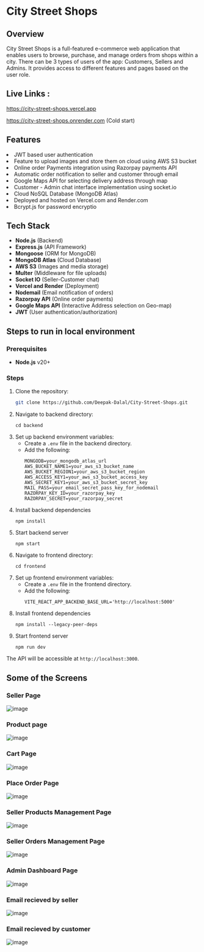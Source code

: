 # City Street Shops

## Overview
City Street Shops is a full-featured e-commerce web application that enables users to browse, purchase, and manage orders from shops within a city. There can be 3 types of users of the app: Customers, Sellers and Admins. It provides access to different features and pages based on the user role.

## Live Links :

https://city-street-shops.vercel.app 

https://city-street-shops.onrender.com (Cold start)

## Features

<li>JWT based user authentication</li> 
<li>Feature to upload images and store them on cloud using AWS S3 bucket</li>
<li>Online order Payments integration using Razorpay payments API</li>
<li>Automatic order notification to seller and customer through email</li>
<li>Google Maps API for selecting delivery address through map</li>
<li>Customer - Admin chat interface implementation using socket.io</li>
<li>Cloud NoSQL Database (MongoDB Atlas)</li>
<li>Deployed and hosted on Vercel.com and Render.com</li>
<li>Bcrypt.js for password encryptio</li>

## Tech Stack

- **Node.js** (Backend)
- **Express.js** (API Framework)
- **Mongoose** (ORM for MongoDB)
- **MongoDB Atlas** (Cloud Database)
- **AWS S3** (Images and media storage)
- **Multer** (Middleware for file uploads)
- **Socket IO** (Seller-Customer chat)
- **Vercel and Render** (Deployment)
- **Nodemail** (Email notification of orders)
- **Razorpay API** (Online order payments)
- **Google Maps API** (Interactive Address selection on Geo-map)
- **JWT** (User authentication/authorization)

## Steps to run in local environment

### Prerequisites

- **Node.js** v20+

### Steps

1. Clone the repository:
   ```sh
   git clone https://github.com/Deepak-Dalal/City-Street-Shops.git
   ```
2. Navigate to backend directory:
   ```
   cd backend
   ```
3. Set up backend environment variables:
   - Create a `.env` file in the backend directory.
   - Add the following:
     ```env
     MONGODB=your_mongodb_atlas_url
     AWS_BUCKET_NAME1=your_aws_s3_bucket_name
     AWS_BUCKET_REGION1=your_aws_s3_bucket_region
     AWS_ACCESS_KEY1=your_aws_s3_bucket_access_key
     AWS_SECRET_KEY1=your_aws_s3_bucket_secret_key
     MAIL_PASS=your_email_secret_pass_key_for_nodemail
     RAZORPAY_KEY_ID=your_razorpay_key
     RAZORPAY_SECRET=your_razorpay_secret
     ```
4. Install backend dependencies
   ```
   npm install
   ```
5. Start backend server
   ```
   npm start
   ```
6. Navigate to frontend directory:
   ```
   cd frontend
   ```
7. Set up frontend environment variables:
   - Create a `.env` file in the frontend directory.
   - Add the following:
     ```env
     VITE_REACT_APP_BACKEND_BASE_URL='http://localhost:5000'
     ```
8. Install frontend dependencies
   ```
   npm install --legacy-peer-deps
   ```
9. Start frontend server
   ```
   npm run dev
   ```

The API will be accessible at `http://localhost:3000`.

## Some of the Screens

### Seller Page
![image](https://github.com/Deepak-worthy/city-street-shops/assets/82026071/36ca1c2e-c39e-484a-9f51-4d591ee1a37e)

### Product page
![image](https://github.com/Deepak-worthy/city-street-shops/assets/82026071/a6c9d189-32aa-4473-9fb2-f54ea6e92610)

### Cart Page
![image](https://github.com/Deepak-worthy/city-street-shops/assets/82026071/e0fb5eba-a4b1-4819-8132-60e474851499)

### Place Order Page
![image](https://github.com/Deepak-worthy/city-street-shops/assets/82026071/9e1f1b72-6459-4600-8ced-7eb18f07a2c2)

### Seller Products Management Page 
![image](https://github.com/Deepak-worthy/city-street-shops/assets/82026071/094e5f67-5c73-498f-b220-2f2ca4de5cac)

### Seller Orders Management Page
![image](https://github.com/Deepak-worthy/city-street-shops/assets/82026071/1beef749-1512-4e06-9e5a-e1cb5a69b8af)

### Admin Dashboard Page
![image](https://github.com/Deepak-worthy/city-street-shops/assets/82026071/6b527197-e675-4901-9e48-c1c91cc044c5)

### Email recieved by seller
![image](https://github.com/user-attachments/assets/813ddcd3-ff95-414f-b6e3-6bc0a2b1460b)

### Email recieved by customer
![image](https://github.com/user-attachments/assets/390b06cf-c93c-4824-bd6b-6208f1043537)

